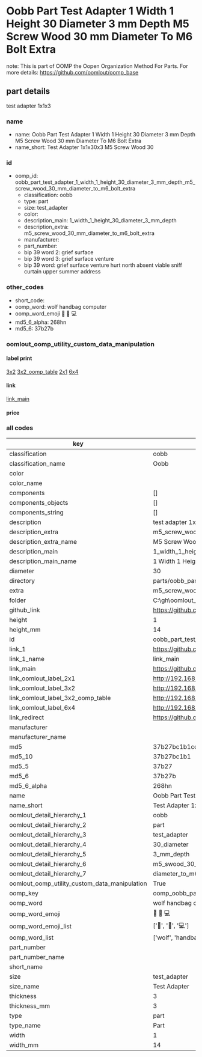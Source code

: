 # Oobb Part Test Adapter 1 Width 1 Height 30 Diameter 3 mm Depth M5 Screw Wood 30 mm Diameter To M6 Bolt Extra  

note: This is part of OOMP the Oopen Organization Method For Parts. For more details: https://github.com/oomlout/oomp_base

##  part details
  



test adapter 1x1x3



### name
* name: Oobb Part Test Adapter 1 Width 1 Height 30 Diameter 3 mm Depth M5 Screw Wood 30 mm Diameter To M6 Bolt Extra
* name_short: Test Adapter 1x1x30x3 M5 Screw Wood 30
### id
* oomp_id: oobb_part_test_adapter_1_width_1_height_30_diameter_3_mm_depth_m5_screw_wood_30_mm_diameter_to_m6_bolt_extra
  * classification: oobb
  * type: part
  * size: test_adapter
  * color: 
  * description_main: 1_width_1_height_30_diameter_3_mm_depth
  * description_extra: m5_screw_wood_30_mm_diameter_to_m6_bolt_extra
  * manufacturer: 
  * part_number: 
  * bip 39 word 2: grief surface
  * bip 39 word 3: grief surface venture
  * bip 39 word: grief surface venture hurt north absent viable sniff curtain upper summer address

### other_codes
* short_code: 
* oomp_word: wolf handbag computer
* oomp_word_emoji :wolf: :handbag: :computer:
* md5_6_alpha: 268hn
* md5_6: 37b27b






### oomlout_oomp_utility_custom_data_manipulation
#### label print
[3x2](http://192.168.1.245:1112/?label=oomp%20268hn)
[3x2_oomp_table](http://192.168.1.108:1112/?label=oomp%20268hn)
[2x1](http://192.168.1.242:1112/?label=oomp%20268hn)
[6x4](http://192.168.1.55:1112/?label=oomp%20268hn)    

#### link

[link_main](https://github.com/oomlout/oomlout_oobb_version_4_generated_parts/tree/main/navigation_oomp/oobb/part/test_adapter/1_width_1_height_30_diameter_3_mm_depth/m5_screw_wood_30_mm_diameter_to_m6_bolt_extra/part)                              

#### price







### all codes 
| key | value |  
| --- | --- |  
| classification | oobb |  
| classification_name | Oobb |  
| color |  |  
| color_name |  |  
| components | [] |  
| components_objects | [] |  
| components_string | [] |  
| description | test adapter 1x1x3 |  
| description_extra | m5_screw_wood_30_mm_diameter_to_m6_bolt_extra |  
| description_extra_name | M5 Screw Wood 30 mm Diameter To M6 Bolt Extra |  
| description_main | 1_width_1_height_30_diameter_3_mm_depth |  
| description_main_name | 1 Width 1 Height 30 Diameter 3 mm Depth |  
| diameter | 30 |  
| directory | parts/oobb_part_test_adapter_1_width_1_height_30_diameter_3_mm_depth_m5_screw_wood_30_mm_diameter_to_m6_bolt_extra |  
| extra | m5_screw_wood_30_mm_diameter_to_m6_bolt |  
| folder | C:\gh\oomlout_oobb_version_4_generated_parts\parts\oobb_part_test_adapter_1_width_1_height_30_diameter_3_mm_depth_m5_screw_wood_30_mm_diameter_to_m6_bolt_extra |  
| github_link | https://github.com/oomlout/oomlout_oomp_part_src/tree/main/parts/oobb_part_test_adapter_1_width_1_height_30_diameter_3_mm_depth_m5_screw_wood_30_mm_diameter_to_m6_bolt_extra |  
| height | 1 |  
| height_mm | 14 |  
| id | oobb_part_test_adapter_1_width_1_height_30_diameter_3_mm_depth_m5_screw_wood_30_mm_diameter_to_m6_bolt_extra |  
| link_1 | https://github.com/oomlout/oomlout_oobb_version_4_generated_parts/tree/main/navigation_oomp/oobb/part/test_adapter/1_width_1_height_30_diameter_3_mm_depth/m5_screw_wood_30_mm_diameter_to_m6_bolt_extra/part |  
| link_1_name | link_main |  
| link_main | https://github.com/oomlout/oomlout_oobb_version_4_generated_parts/tree/main/navigation_oomp/oobb/part/test_adapter/1_width_1_height_30_diameter_3_mm_depth/m5_screw_wood_30_mm_diameter_to_m6_bolt_extra/part |  
| link_oomlout_label_2x1 | http://192.168.1.242:1112/?label=oomp%20268hn |  
| link_oomlout_label_3x2 | http://192.168.1.245:1112/?label=oomp%20268hn |  
| link_oomlout_label_3x2_oomp_table | http://192.168.1.108:1112/?label=oomp%20268hn |  
| link_oomlout_label_6x4 | http://192.168.1.55:1112/?label=oomp%20268hn |  
| link_redirect | https://github.com/oomlout/oomlout_oobb_version_4_generated_parts/tree/main/parts/oobb_test_adapter_01_01_30_03_ex_m5_screw_wood_30_mm_diameter_to_m6_bolt |  
| manufacturer |  |  
| manufacturer_name |  |  
| md5 | 37b27bc1b1cd7e6802cb26fde4b68b34 |  
| md5_10 | 37b27bc1b1 |  
| md5_5 | 37b27 |  
| md5_6 | 37b27b |  
| md5_6_alpha | 268hn |  
| name | Oobb Part Test Adapter 1 Width 1 Height 30 Diameter 3 mm Depth M5 Screw Wood 30 mm Diameter To M6 Bolt Extra |  
| name_short | Test Adapter 1x1x30x3 M5 Screw Wood 30 |  
| oomlout_detail_hierarchy_1 | oobb |  
| oomlout_detail_hierarchy_2 | part |  
| oomlout_detail_hierarchy_3 | test_adapter |  
| oomlout_detail_hierarchy_4 | 30_diameter |  
| oomlout_detail_hierarchy_5 | 3_mm_depth |  
| oomlout_detail_hierarchy_6 | m5_swood_30_mm |  
| oomlout_detail_hierarchy_7 | diameter_to_m6_bolt_extra |  
| oomlout_oomp_utility_custom_data_manipulation | True |  
| oomp_key | oomp_oobb_part_test_adapter_1_width_1_height_30_diameter_3_mm_depth_m5_screw_wood_30_mm_diameter_to_m6_bolt_extra |  
| oomp_word | wolf handbag computer |  
| oomp_word_emoji | :wolf: :handbag: :computer: |  
| oomp_word_emoji_list | [':wolf:', ':handbag:', ':computer:'] |  
| oomp_word_list | ['wolf', 'handbag', 'computer'] |  
| part_number |  |  
| part_number_name |  |  
| short_name |  |  
| size | test_adapter |  
| size_name | Test Adapter |  
| thickness | 3 |  
| thickness_mm | 3 |  
| type | part |  
| type_name | Part |  
| width | 1 |  
| width_mm | 14 |  
